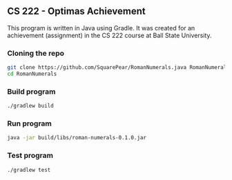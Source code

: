 ## CS 222 - Optimas Achievement
This program is written in Java using Gradle. It was created for an achievement (assignment) in the CS 222 course at Ball State University.

### Cloning the repo

```sh
git clone https://github.com/SquarePear/RomanNumerals.java RomanNumerals
cd RomanNumerals
```

### Build program

```sh
./gradlew build
```

### Run program

```sh
java -jar build/libs/roman-numerals-0.1.0.jar
```

### Test program

```sh
./gradlew test
```
